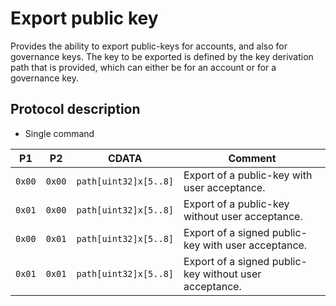 # Export public key

Provides the ability to export public-keys for accounts, and also for governance keys. The key to
be exported is defined by the key derivation path that is provided, which can either be for an
account or for a governance key.

## Protocol description

* Single command

| P1 | P2 | CDATA | Comment |
|--------|-----|-------------|----|
| `0x00` | `0x00` | `path[uint32]x[5..8]` | Export of a public-key with user acceptance. |
| `0x01` | `0x00` | `path[uint32]x[5..8]` | Export of a public-key without user acceptance. |
| `0x00` | `0x01` | `path[uint32]x[5..8]` | Export of a signed public-key with user acceptance. |
| `0x01` | `0x01` | `path[uint32]x[5..8]` | Export of a signed public-key without user acceptance. |
